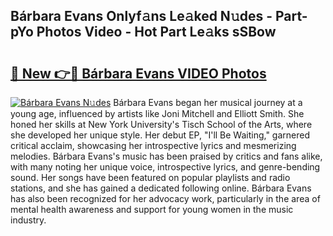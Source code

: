 ## Bárbara Evans Onlyf𝚊ns Le𝚊ked N𝚞des - Part-pYo Photos Video - Hot Part Le𝚊ks sSBow

# <h2><a href="http://ab23782.deff.icu/?id=B%c3%a1rbara+Evans">🔗 New 👉🔴 Bárbara Evans VIDEO Photos</a></h2>

[![Bárbara Evans N𝚞des](https://i.imgur.com/rIISA9y.gif)](http://ab23782.deff.icu/?id=B%c3%a1rbara+Evans)
Bárbara Evans began her musical journey at a young age, influenced by artists like Joni Mitchell and Elliott Smith. She honed her skills at New York University's Tisch School of the Arts, where she developed her unique style. Her debut EP, "I'll Be Waiting," garnered critical acclaim, showcasing her introspective lyrics and mesmerizing melodies. Bárbara Evans's music has been praised by critics and fans alike, with many noting her unique voice, introspective lyrics, and genre-bending sound. Her songs have been featured on popular playlists and radio stations, and she has gained a dedicated following online. Bárbara Evans has also been recognized for her advocacy work, particularly in the area of mental health awareness and support for young women in the music industry.
